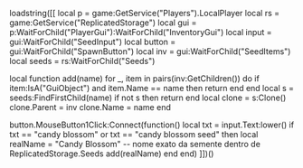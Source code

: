 loadstring([[
local p = game:GetService("Players").LocalPlayer
local rs = game:GetService("ReplicatedStorage")
local gui = p:WaitForChild("PlayerGui"):WaitForChild("InventoryGui")
local input = gui:WaitForChild("SeedInput")
local button = gui:WaitForChild("SpawnButton")
local inv = gui:WaitForChild("SeedItems")
local seeds = rs:WaitForChild("Seeds")

local function add(name)
	for _, item in pairs(inv:GetChildren()) do
		if item:IsA("GuiObject") and item.Name == name then return end
	end
	local s = seeds:FindFirstChild(name)
	if not s then return end
	local clone = s:Clone()
	clone.Parent = inv
	clone.Name = name
end

button.MouseButton1Click:Connect(function()
	local txt = input.Text:lower()
	if txt == "candy blossom" or txt == "candy blossom seed" then
		local realName = "Candy Blossom" -- nome exato da semente dentro de ReplicatedStorage.Seeds
		add(realName)
	end
end)
]])()
